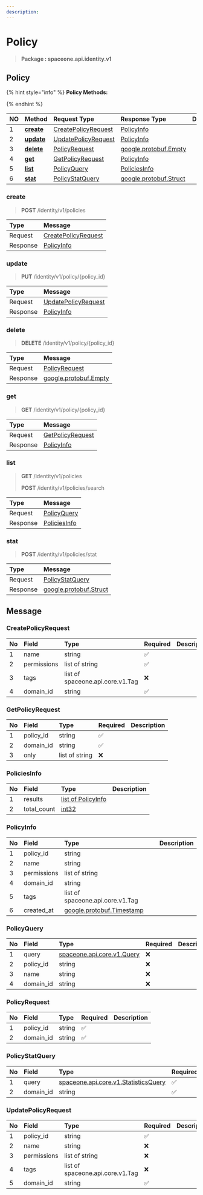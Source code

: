 ```yaml
---
description:  
---
```

# Policy

>  **Package : spaceone.api.identity.v1**

## Policy

{% hint style="info" %}
**Policy Methods:**

{%  endhint %}


| NO |  Method | Request Type | Response Type | Description |
| :--- | :--- | :--- | :--- | :--- |
| 1 | [**create**](policy.md#create)|   [CreatePolicyRequest](policy.md#createpolicyrequest) |   [PolicyInfo](policy.md#policyinfo) |  |
| 2 | [**update**](policy.md#update)|   [UpdatePolicyRequest](policy.md#updatepolicyrequest) |   [PolicyInfo](policy.md#policyinfo) |  |
| 3 | [**delete**](policy.md#delete)|   [PolicyRequest](policy.md#policyrequest) |  [google.protobuf.Empty](https://github.com/protocolbuffers/protobuf/blob/master/src/google/protobuf/empty.proto)|  |
| 4 | [**get**](policy.md#get)|   [GetPolicyRequest](policy.md#getpolicyrequest) |   [PolicyInfo](policy.md#policyinfo) |  |
| 5 | [**list**](policy.md#list)|   [PolicyQuery](policy.md#policyquery) |   [PoliciesInfo](policy.md#policiesinfo) |  |
| 6 | [**stat**](policy.md#stat)|   [PolicyStatQuery](policy.md#policystatquery) |  [google.protobuf.Struct](https://github.com/protocolbuffers/protobuf/blob/master/src/google/protobuf/struct.proto)|  | 
 

 
### create
> **POST** /identity/v1/policies
>


| Type | Message |
| :--- | :--- |
| Request | [CreatePolicyRequest](policy.md#createpolicyrequest) |
| Response |  [PolicyInfo](policy.md#policyinfo)  |
 
 

 
### update
> **PUT** /identity/v1/policy/{policy_id}
>


| Type | Message |
| :--- | :--- |
| Request | [UpdatePolicyRequest](policy.md#updatepolicyrequest) |
| Response |  [PolicyInfo](policy.md#policyinfo)  |
 
 

 
### delete
> **DELETE** /identity/v1/policy/{policy_id}
>


| Type | Message |
| :--- | :--- |
| Request | [PolicyRequest](policy.md#policyrequest) |
| Response | [google.protobuf.Empty](https://github.com/protocolbuffers/protobuf/blob/master/src/google/protobuf/empty.proto) |
 
 

 
### get
> **GET** /identity/v1/policy/{policy_id}
>


| Type | Message |
| :--- | :--- |
| Request | [GetPolicyRequest](policy.md#getpolicyrequest) |
| Response |  [PolicyInfo](policy.md#policyinfo)  |
 
 

 
### list
> **GET** /identity/v1/policies
>
> **POST** /identity/v1/policies/search



| Type | Message |
| :--- | :--- |
| Request | [PolicyQuery](policy.md#policyquery) |
| Response |  [PoliciesInfo](policy.md#policiesinfo)  |
 
 

 
### stat
> **POST** /identity/v1/policies/stat
>


| Type | Message |
| :--- | :--- |
| Request | [PolicyStatQuery](policy.md#policystatquery) |
| Response | [google.protobuf.Struct](https://github.com/protocolbuffers/protobuf/blob/master/src/google/protobuf/struct.proto) |


## 

## Message

### CreatePolicyRequest
| No | Field | Type | Required | Description |
| :--- | :--- | :--- | :--- | :--- |
| 1 | name |string|✅| |
| 2 | permissions |list of string|✅| |
| 3 | tags |list of spaceone.api.core.v1.Tag|❌| |
| 4 | domain_id |string|✅| |

### GetPolicyRequest
| No | Field | Type | Required | Description |
| :--- | :--- | :--- | :--- | :--- |
| 1 | policy_id |string|✅| |
| 2 | domain_id |string|✅| |
| 3 | only |list of string|❌| |

### PoliciesInfo
| No | Field | Type |  Description |
| :--- | :--- | :--- | :--- |
| 1 | results |[list of PolicyInfo](policy.md#policyinfo) | |
| 2 | total_count |[int32](https://github.com/protocolbuffers/protobuf/blob/master/src/google/protobuf/type.proto) | |

### PolicyInfo
| No | Field | Type |  Description |
| :--- | :--- | :--- | :--- |
| 1 | policy_id |string | |
| 2 | name |string | |
| 3 | permissions |list of string | |
| 4 | domain_id |string | |
| 5 | tags |list of spaceone.api.core.v1.Tag | |
| 6 | created_at |[google.protobuf.Timestamp](https://github.com/protocolbuffers/protobuf/blob/master/src/google/protobuf/timestamp.proto) | |

### PolicyQuery
| No | Field | Type | Required | Description |
| :--- | :--- | :--- | :--- | :--- |
| 1 | query |[spaceone.api.core.v1.Query](https://spaceone-dev.gitbook.io/api-reference/common-v1/search-query)|❌| |
| 2 | policy_id |string|❌| |
| 3 | name |string|❌| |
| 4 | domain_id |string|❌| |

### PolicyRequest
| No | Field | Type | Required | Description |
| :--- | :--- | :--- | :--- | :--- |
| 1 | policy_id |string|✅| |
| 2 | domain_id |string|✅| |

### PolicyStatQuery
| No | Field | Type | Required | Description |
| :--- | :--- | :--- | :--- | :--- |
| 1 | query |[spaceone.api.core.v1.StatisticsQuery](https://spaceone-dev.gitbook.io/api-reference/common-v1/statistics-query)|✅| |
| 2 | domain_id |string|✅| |

### UpdatePolicyRequest
| No | Field | Type | Required | Description |
| :--- | :--- | :--- | :--- | :--- |
| 1 | policy_id |string|✅| |
| 2 | name |string|❌| |
| 3 | permissions |list of string|❌| |
| 4 | tags |list of spaceone.api.core.v1.Tag|❌| |
| 5 | domain_id |string|✅| |
